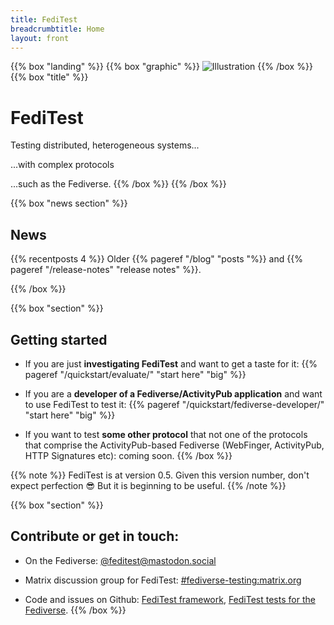 ```yaml
---
title: FediTest
breadcrumbtitle: Home
layout: front
---
```


{{% box "landing" %}}
{{%   box "graphic" %}}
![Illustration](/assets/front.png)
{{%   /box %}}
{{%   box "title" %}}
# FediTest
Testing distributed, heterogeneous systems...

...with complex protocols

...such as the Fediverse.
{{%   /box %}}
{{% /box %}}

{{% box "news section" %}}
## News

{{% recentposts 4 %}}
Older {{% pageref "/blog" "posts "%}} and {{% pageref "/release-notes" "release notes" %}}.

{{% /box %}}

{{% box "section" %}}
## Getting started

* If you are just **investigating FediTest** and want to get a taste for it:
  {{% pageref "/quickstart/evaluate/" "start here" "big" %}}

* If you are a **developer of a Fediverse/ActivityPub application** and want to use FediTest
  to test it: {{% pageref "/quickstart/fediverse-developer/" "start here" "big" %}}

* If you want to test **some other protocol** that not one of the protocols that comprise the
  ActivityPub-based Fediverse (WebFinger, ActivityPub, HTTP Signatures etc): coming soon.
{{% /box %}}

{{% note %}}
FediTest is at version 0.5. Given this version number, don't expect perfection 😎
But it is beginning to be useful.
{{% /note %}}

{{% box "section" %}}
## Contribute or get in touch:

* On the Fediverse: <a rel="me" href="https://mastodon.social/@feditest">@feditest@mastodon.social</a>
  <link rel="me" href="https://mastodon.social/@feditest">

* Matrix discussion group for FediTest: [#fediverse-testing:matrix.org](https://matrix.to/#/%23fediverse-testing:matrix.org)

* Code and issues on Github: [FediTest framework](https://github.com/fediverse-devnet/feditest/),
  [FediTest tests for the Fediverse](https://github.com/fediverse-devnet/feditest-tests-fediverse/).
{{% /box %}}
